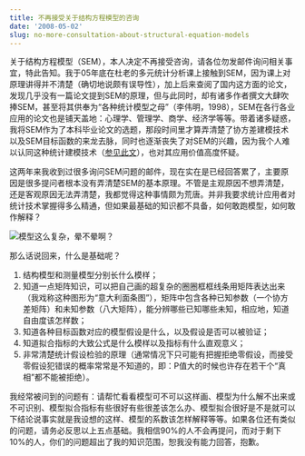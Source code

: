 ```yaml
---
title: 不再接受关于结构方程模型的咨询
date: '2008-05-02'
slug: no-more-consultation-about-structural-equation-models
---
```


关于结构方程模型（SEM），本人决定不再接受咨询，请各位勿发邮件询问相关事宜，特此告知。我于05年底在杜老的多元统计分析课上接触到SEM，因为课上对原理讲得并不清楚（确切地说颇有误导性），加上后来查阅了国内这方面的论文，发现几乎没有一篇论文提到SEM的原理，但与此同时，却有诸多作者撰文大肆吹捧SEM，甚至将其供奉为“各种统计模型之母”（李伟明，1998），SEM在各行各业应用的论文也是铺天盖地：心理学、管理学、商学、经济学等等。带着诸多疑惑，我将SEM作为了本科毕业论文的选题，那段时间里才算弄清楚了协方差建模技术以及SEM目标函数的来龙去脉，同时也逐渐丧失了对SEM的兴趣，因为我个人难以认同这种统计建模技术（[参见此文](/cn/2008/01/why-i-hate-structural-equation-models/)），也对其应用价值高度怀疑。

这两年来我收到过很多询问SEM问题的邮件，现在实在是已经回答累了，主要原因是很多提问者根本没有弄清楚SEM的基本原理。不管是主观原因不想弄清楚，还是客观原因无法弄清楚，我都觉得这种事情颇为荒唐。并非我要求统计应用者对统计技术掌握得多么精通，但如果最基础的知识都不具备，如何敢跑模型，如何敢作解释？

![模型这么复杂，晕不晕啊？](http://i.imgur.com/Xxp7s.gif)

那么话说回来，什么是基础呢？

1. 结构模型和测量模型分别长什么模样；
2. 知道一点矩阵知识，可以把自己画的超复杂的圈圈框框线条用矩阵表达出来（我戏称这种图形为“意大利面条图”），矩阵中包含各种已知参数（一个协方差矩阵）和未知参数（八大矩阵），能分辨哪些已知哪些未知，相应地，知道自由度该怎样数；
3. 知道各种目标函数对应的模型假设是什么，以及假设是否可以被验证；
4. 知道拟合指标的大致公式是什么模样以及指标有什么直观意义；
5. 非常清楚统计假设检验的原理（通常情况下只可能有把握拒绝零假设，而接受零假设犯错误的概率常常是不知道的，即：P值大的时候也许存在若干个“真相”都不能被拒绝）。

我经常被问到的问题有：请帮忙看看模型可不可以这样画、模型为什么解不出来或不可识别、模型拟合指标有些很好有些很差该怎么办、模型拟合很好是不是就可以下结论说事实就是我设想的这样、模型的系数该怎样解释等等。如果各位还有类似的问题，请务必反思以上五点基础。我相信90%的人不会再提问，而对于剩下10%的人，你们的问题超出了我的知识范围，恕我没有能力回答，抱歉。

